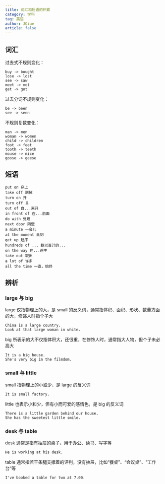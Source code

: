 ```yaml
---
title: 词汇和短语的积累
category: 学科
tag: 英语
author: JQiue
article: false
---
```


## 词汇

过去式不规则变化：

```text
buy -> bought
lose -> lost
see -> saw
meet -> met
get -> got
```

过去分词不规则变化：

```text
be -> been
see -> seen
```

不规则复数变化：

```text
man -> men
woman -> women
child -> children
foot -> feet
tooth -> teeth
mouse -> mice
goose -> geese
```

## 短语

```text
put on 穿上
take off 脱掉
turn on 开
turn off 关
out of 自...离开
in front of 在...前面
do with 处理
next door 隔壁
a minute 一会儿
at the moment 此刻
get up 起床
hundreds of ... 数以百计的...
on the way 在...途中
take out 取出
a lot of 许多
all the time 一直，始终
```

## 辨析

### large 与 big

large 仅指物理上的大，是 small 的反义词，通常指体积、面积、形状、数量方面的大，修饰人时指个子大

```text
China is a large country.
Look at that large woman in white.
```

big 所表示的大不仅指体积大，还很重，在修饰人时，通常指大人物，但个子未必高大

```text
It is a big house.
She's very big in the filmdom.
```

### small 与 little

small 指物理上的小或少，是 large 的反义词

```text
It is small factory.
```

little 也表示小和少，但有小而可爱的感情色，是 big 的反义词

```text
There is a little garden behind our house.
She has the sweetest little smile.
```

### desk 与 table

desk 通常是指有抽屉的桌子，用于办公、读书、写字等

```text
He is working at his desk.
```

table 通常指若干条腿支撑着的评判，没有抽屉，比如“餐桌”、“会议桌”、“工作台”等

```text
I've booked a table for two at 7.00.
```
